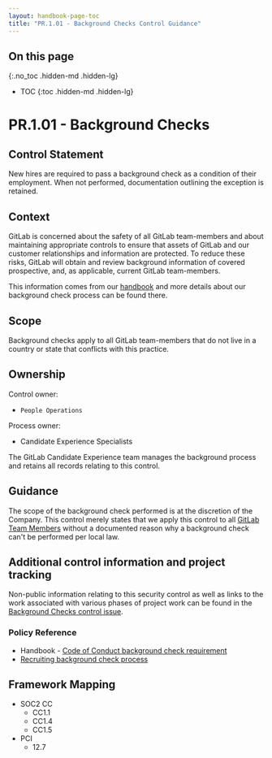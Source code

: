 ```yaml
---
layout: handbook-page-toc
title: "PR.1.01 - Background Checks Control Guidance"
---
```


## On this page
{:.no_toc .hidden-md .hidden-lg}

- TOC
{:toc .hidden-md .hidden-lg}

# PR.1.01 - Background Checks

## Control Statement

New hires are required to pass a background check as a condition of their employment. When not performed, documentation outlining the exception is retained.

## Context

GitLab is concerned about the safety of all GitLab team-members and about maintaining appropriate controls to ensure that assets of GitLab and our customer relationships and information are protected. To reduce these risks, GitLab will obtain and review background information of covered prospective, and, as applicable, current GitLab team-members.

This information comes from our [handbook](/handbook/people-group/people-policy-directory/#background-checks) and more details about our background check process can be found there.

## Scope

Background checks apply to all GitLab team-members that do not live in a country or state that conflicts with this practice.

## Ownership

Control owner:
* `People Operations`

Process owner:
* Candidate Experience Specialists

The GitLab Candidate Experience team manages the background process and retains all records relating to this control.

## Guidance

The scope of the background check performed is at the discretion of the Company. This control merely states that we apply this control to all [GitLab Team Members](/handbook/communication/top-misused-terms) without a documented reason why a background check can't be performed per local law.

## Additional control information and project tracking

Non-public information relating to this security control as well as links to the work associated with various phases of project work can be found in the [Background Checks control issue](https://gitlab.com/gitlab-com/gl-security/security-assurance/sec-compliance/compliance/issues/860).

### Policy Reference

- Handbook - [Code of Conduct background check requirement](/handbook/people-group/people-policy-directory/#background-checks)
- [Recruiting background check process](/handbook/hiring/recruiting-framework/coordinator/#step-20c-initiate-background-check)

## Framework Mapping


* SOC2 CC
  * CC1.1
  * CC1.4
  * CC1.5
* PCI
  * 12.7
